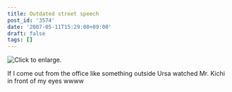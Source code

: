 ```yaml
---
title: Outdated street speech
post_id: '3574'
date: '2007-05-11T15:29:00+09:00'
draft: false
tags: []
---
```


![Click to enlarge.](https://danmaq.com/image/mixi/2007/430428340_3_s.jpg)

If I come out from the office like something outside Ursa watched Mr. Kichi in front of my eyes wwww